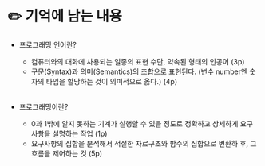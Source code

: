 # ✏️ 기억에 남는 내용
- 프로그래밍 언어란?
  + 컴퓨터와의 대화에 사용되는 일종의 표현 수단, 약속된 형태의 인공어 (3p)
  + 구문(Syntax)과 의미(Semantics)의 조합으로 표현된다. (변수 number엔 숫자의 타입을 할당하는 것이 의미적으로 옳다.) (4p)
  
  <br>
- 프로그래밍이란?
  + 0과 1밖에 알지 못하는 기계가 실행할 수 있을 정도로 정확하고 상세하게 요구사항을 설명하는 작업 (1p)
  + 요구사항의 집합을 분석해서 적절한 자료구조와 함수의 집합으로 변환하 후, 그 흐름을 제어하는 것 (5p)